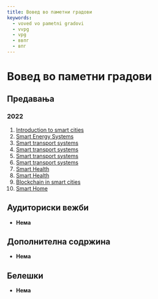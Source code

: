 ```yaml
---
title: Вовед во паметни градови
keywords:
  - voved vo pametni gradovi
  - vvpg
  - vpg
  - ввпг
  - впг
---
```


# Вовед во паметни градови

## Предавања

### 2022

1. [Introduction to smart cities](https://bbb-lb.finki.ukim.mk/playback/presentation/2.3/76940452467005ab28cc20f9e246747b18a97dec-1697529070670)
2. [Smart Energy Systems](https://bbb-lb.finki.ukim.mk/playback/presentation/2.3/76940452467005ab28cc20f9e246747b18a97dec-1698133856545)
3. [Smart transport systems](https://bbb-lb.finki.ukim.mk/playback/presentation/2.3/7c20f51d5b18fdd3452a9bb0686d170470edcc1c-1669500209945)
4. [Smart transport systems](https://bbb-lb.finki.ukim.mk/playback/presentation/2.3/7c20f51d5b18fdd3452a9bb0686d170470edcc1c-1669505747246)
5. [Smart transport systems](https://bbb-lb.finki.ukim.mk/playback/presentation/2.3/7c20f51d5b18fdd3452a9bb0686d170470edcc1c-1669509088287)
6. [Smart transport systems](https://bbb-lb.finki.ukim.mk/playback/presentation/2.3/7c20f51d5b18fdd3452a9bb0686d170470edcc1c-1669511272993)
7. [Smart Health](https://bbb-lb.finki.ukim.mk/playback/presentation/2.3/e12f83eecb50c928ac131e43c7efb74be507107f-1670846402876)
8. [Smart Health](https://bbb-lb.finki.ukim.mk/playback/presentation/2.3/c234b05c84cf150856b188dcb4f6fce740c89d2d-1670854822936)
9. [Blockchain in smart cities](https://youtu.be/I6fadL-0VRw?si=dpHyrTI7sLT7EEkC)
10. [Smart Home](https://bbb-lb.finki.ukim.mk/playback/presentation/2.3/c234b05c84cf150856b188dcb4f6fce740c89d2d-1671706750683)

## Аудиториски вежби

- **Нема**

## Дополнителна содржина

- **Нема**

## Белешки

- **Нема**
